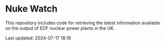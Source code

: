 # Nuke Watch

This repository includes code for retrieving the latest information available on the output of EDF nuclear power plants in the UK.

Last updated: 2024-07-17 18:16